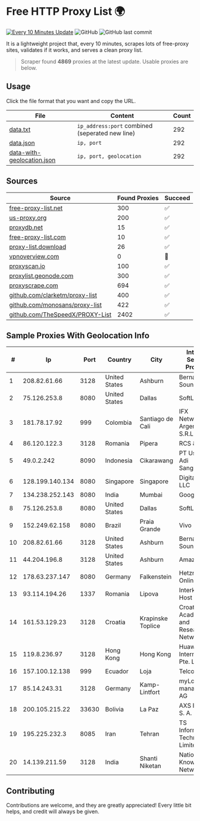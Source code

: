 
# Free HTTP Proxy List 🌍

[![Every 10 Minutes Update](https://github.com/mertguvencli/http-proxy-list/actions/workflows/main.yml/badge.svg?branch=main)](https://github.com/mertguvencli/http-proxy-list/actions/workflows/main.yml)
![GitHub](https://img.shields.io/github/license/mertguvencli/http-proxy-list)
![GitHub last commit](https://img.shields.io/github/last-commit/mertguvencli/http-proxy-list)

It is a lightweight project that, every 10 minutes, scrapes lots of free-proxy sites, validates if it works, and serves a clean proxy list.


> Scraper found **4869** proxies at the latest update. Usable proxies are below.

## Usage

Click the file format that you want and copy the URL.


|File|Content|Count|
|----|-------|-----|
|[data.txt](https://raw.githubusercontent.com/mertguvencli/http-proxy-list/main/proxy-list/data.txt)|`ip_address:port` combined (seperated new line)|292|
|[data.json](https://raw.githubusercontent.com/mertguvencli/http-proxy-list/main/proxy-list/data.json)|`ip, port`|292|
|[data-with-geolocation.json](https://raw.githubusercontent.com/mertguvencli/http-proxy-list/main/proxy-list/data-with-geolocation.json)|`ip, port, geolocation`|292|

## Sources

|Source|Found Proxies|Succeed|
|------|-------------|-------|
|[free-proxy-list.net](https://free-proxy-list.net)|300|✅|
|[us-proxy.org](https://www.us-proxy.org)|200|✅|
|[proxydb.net](http://proxydb.net)|15|✅|
|[free-proxy-list.com](https://free-proxy-list.com/?page=&port=&type%5B%5D=http&type%5B%5D=https&up_time=0&search=Search)|10|✅|
|[proxy-list.download](https://www.proxy-list.download/HTTP)|26|✅|
|[vpnoverview.com](https://vpnoverview.com/privacy/anonymous-browsing/free-proxy-servers)|0|🚫|
|[proxyscan.io](https://www.proxyscan.io)|100|✅|
|[proxylist.geonode.com](https://proxylist.geonode.com/api/proxy-list?limit=300&page=1&sort_by=lastChecked&sort_type=desc&protocols=http,https)|300|✅|
|[proxyscrape.com](https://api.proxyscrape.com/v2/?request=displayproxies&protocol=http&timeout=10000&country=all&ssl=all&anonymity=all)|694|✅|
|[github.com/clarketm/proxy-list](https://raw.githubusercontent.com/clarketm/proxy-list/master/proxy-list-raw.txt)|400|✅|
|[github.com/monosans/proxy-list](https://raw.githubusercontent.com/monosans/proxy-list/main/proxies/http.txt)|422|✅|
|[github.com/TheSpeedX/PROXY-List](https://raw.githubusercontent.com/TheSpeedX/PROXY-List/master/http.txt)|2402|✅|


## Sample Proxies With Geolocation Info

|#|Ip|Port|Country|City|Internet Service Provider|
|-|--|----|-------|----|-------------------------|
|1|208.82.61.66|3128|United States|Ashburn|Bernardi Sounds|
|2|75.126.253.8|8080|United States|Dallas|SoftLayer|
|3|181.78.17.92|999|Colombia|Santiago de Cali|IFX Networks Argentina S.R.L|
|4|86.120.122.3|3128|Romania|Pipera|RCS & RDS|
|5|49.0.2.242|8090|Indonesia|Cikarawang|PT Usaha Adi Sanggoro|
|6|128.199.140.134|8080|Singapore|Singapore|DigitalOcean, LLC|
|7|134.238.252.143|8080|India|Mumbai|Google LLC|
|8|75.126.253.8|8080|United States|Dallas|SoftLayer|
|9|152.249.62.158|8080|Brazil|Praia Grande|Vivo|
|10|208.82.61.66|3128|United States|Ashburn|Bernardi Sounds|
|11|44.204.196.8|3128|United States|Ashburn|Amazon.com|
|12|178.63.237.147|8080|Germany|Falkenstein|Hetzner Online GmbH|
|13|93.114.194.26|1337|Romania|Lipova|Interkvm Host SRL|
|14|161.53.129.23|3128|Croatia|Krapinske Toplice|Croatian Academic and Research Network|
|15|119.8.236.97|3128|Hong Kong|Hong Kong|Huawei International Pte. Ltd.|
|16|157.100.12.138|999|Ecuador|Loja|Telconet S.A|
|17|85.14.243.31|3128|Germany|Kamp-Lintfort|myLoc managed IT AG|
|18|200.105.215.22|33630|Bolivia|La Paz|AXS Bolivia S. A.|
|19|195.225.232.3|8085|Iran|Tehran|TS Information Technology Limited|
|20|14.139.211.59|3128|India|Shanti Niketan|National Knowledge Network|



## Contributing

Contributions are welcome, and they are greatly appreciated! Every
little bit helps, and credit will always be given.

